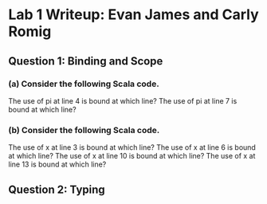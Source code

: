 # Lab 1 Writeup: Evan James and Carly Romig
## Question 1: Binding and Scope
### (a) Consider the following Scala code.
The use of pi at line 4 is bound at which line? The use of pi at line 7 is bound at which line?
### (b) Consider the following Scala code.
The use of x at line 3 is bound at which line? The use of x at line 6 is bound at which line? The use of x at line 10 is bound at which line? The use of x at line 13 is bound at which line?
## Question 2: Typing